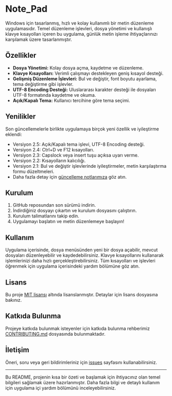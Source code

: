 # Note_Pad

Windows için tasarlanmış, hızlı ve kolay kullanımlı bir metin düzenleme uygulamasıdır. Temel düzenleme işlevleri, dosya yönetimi ve kullanışlı klavye kısayolları içeren bu uygulama, günlük metin işleme ihtiyaçlarınızı karşılamak üzere tasarlanmıştır.

## Özellikler

- **Dosya Yönetimi:** Kolay dosya açma, kaydetme ve düzenleme.
- **Klavye Kısayolları:** Verimli çalışmayı destekleyen geniş kısayol desteği.
- **Gelişmiş Düzenleme İşlevleri:** Bul ve değiştir, font boyutu ayarlama, tema değiştirme gibi işlevler.
- **UTF-8 Encoding Desteği:** Uluslararası karakter desteği ile dosyaları UTF-8 formatında kaydetme ve okuma.
- **Açık/Kapalı Tema:** Kullanıcı tercihine göre tema seçimi.

## Yenilikler

Son güncellemelerle birlikte uygulamaya birçok yeni özellik ve iyileştirme eklendi:

- Versiyon 2.5: Açık/Kapalı tema işlevi, UTF-8 Encoding desteği.
- Versiyon 2.4: Ctrl+D ve F12 kısayolları.
- Versiyon 2.3: Capslock veya insert tuşu açıksa uyarı verme.
- Versiyon 2.2: Kısayolların kalıcılığı.
- Versiyon 2.1: Bul ve değiştir işlevlerinde iyileştirmeler, metin karşılaştırma formu düzeltmeleri.
- Daha fazla detay için [güncelleme notlarımıza](#https://github.com/popmarley/Note_Pad/releases/tag/v2.5) göz atın.

## Kurulum

1. GitHub reposundan son sürümü indirin.
2. İndirdiğiniz dosyayı çıkartın ve kurulum dosyasını çalıştırın.
3. Kurulum talimatlarını takip edin.
4. Uygulamayı başlatın ve metin düzenlemeye başlayın!

## Kullanım

Uygulama içerisinde, dosya menüsünden yeni bir dosya açabilir, mevcut dosyaları düzenleyebilir ve kaydedebilirsiniz. Klavye kısayollarını kullanarak işlemlerinizi daha hızlı gerçekleştirebilirsiniz. Tüm kısayolları ve işlevleri öğrenmek için uygulama içerisindeki yardım bölümüne göz atın.

## Lisans

Bu proje [MIT lisansı](LICENSE) altında lisanslanmıştır. Detaylar için lisans dosyasına bakınız.

## Katkıda Bulunma

Projeye katkıda bulunmak isteyenler için katkıda bulunma rehberimiz [CONTRIBUTING.md](CONTRIBUTING.md) dosyasında bulunmaktadır.

## İletişim

Öneri, soru veya geri bildirimleriniz için [issues](https://github.com/{popmarley}/{repo}/issues) sayfasını kullanabilirsiniz.

---

Bu README, projenin kısa bir özeti ve başlamak için ihtiyacınız olan temel bilgileri sağlamak üzere hazırlanmıştır. Daha fazla bilgi ve detaylı kullanım için uygulama içi yardım bölümünü inceleyebilirsiniz.
